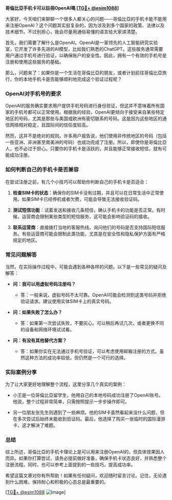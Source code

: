 **哥倫比亞手机卡可以註冊OpenAI嗎 [[TG💪+ @esim1088](https://t.me/s/esim1088)]**

大家好，今天咱们来聊聊一个很多人都关心的问题——哥倫比亞的手机卡能不能用来注册OpenAI？这个问题其实挺复杂的，因为涉及到多个国家的政策、法律以及技术细节。不过别担心，我会尽量用通俗易懂的语言给大家讲清楚。

首先，我们需要了解什么是OpenAI。OpenAI是一家领先的人工智能研究实验室，它开发了许多先进的AI模型，比如我们熟悉的ChatGPT。这些服务通常需要用户通过手机号进行验证，以确保账户的安全性。因此，拥有一个有效的手机号是注册和使用这些服务的基础。

那么，问题来了：如果你是一个生活在哥倫比亞的朋友，或者计划前往哥倫比亞旅行，你的本地手机卡是否能够顺利地完成这个验证过程呢？

### OpenAI对手机号的要求

OpenAI的服务确实要求用户提供手机号码进行身份验证，但这并不意味着所有国家的手机号都可以正常使用。根据我的经验，OpenAI更倾向于接受来自某些特定地区的号码，尤其是那些与美国或欧洲有密切联系的号码。这是因为这些地区的通信网络相对稳定，且国际间的信任度较高。

然而，这并不是绝对的规则。许多用户报告说，他们使用非传统地区的号码（包括一些亚洲、非洲甚至南美洲的号码）也成功完成了注册。所以，即使你是哥倫比亞人，也不必过于担心。只要你的手机卡是活跃的，并且能够正常接收短信，就有可能成功注册。

### 如何判断自己的手机卡是否兼容

在尝试注册之前，有几个小技巧可以帮助你判断自己的手机卡是否适合：

1. **检查SIM卡的状态**：确保你的SIM卡没有过期，并且可以在日常生活中正常使用。如果SIM卡已经停机或者欠费，可能会导致无法接收验证码。
   
2. **测试短信功能**：试着发送和接收几条短信，确认手机卡的功能是否正常。有时候，运营商会限制某些类型的短信服务，这可能会影响验证码的接收。

3. **联系运营商**：直接拨打当地的客服热线，询问他们的号码是否支持国际短信服务。有些运营商可能会限制此类功能，尤其是在安全性和隐私保护方面有严格规定的地区。

### 常见问题解答

当然，在实际操作过程中，可能会遇到各种各样的问题。以下是一些常见的疑问及解答：

- **问：我可以用虚拟号码注册吗？**
  - 答：一般来说，虚拟号码不太可靠。OpenAI可能会检测到这类号码并拒绝验证请求。建议使用实体SIM卡上的真实号码。

- **问：如果失败了怎么办？**
  - 答：如果第一次尝试失败，不要灰心。可以稍后再试几次，或者更换不同的设备和网络环境试试看。

- **问：有没有其他替代方案？**
  - 答：如果你实在无法通过手机号验证，可以考虑使用邮箱注册的方式。虽然这种方法的成功率较低，但仍然是一个可行的选择。

### 实际案例分享

为了让大家更好地理解整个流程，这里分享几个真实的案例：

- 小王是一位哥倫比亞留学生，他用自己的本地号码成功注册了OpenAI账号。他说，整个过程非常简单，只需按照提示一步步操作即可。
  
- 另一位朋友张先生则遇到了一些麻烦。他的SIM卡虽然看起来没什么问题，但在多次尝试后始终未能收到验证码。最后，他选择了购买一张临时的国际漫游卡，这才解决了难题。

### 总结

综上所述，哥倫比亞的手机卡理论上是可以用来注册OpenAI的，但具体效果因人而异。如果你打算尝试，请务必提前做好准备，确保手机卡状态良好，并熟悉整个注册流程。同时，也可以参考上面提到的一些技巧，提高成功率。

希望这篇文章对你有所帮助！如果有任何疑问，欢迎随时留言讨论。记住，无论遇到什么困难，保持耐心和积极的心态总是最重要的。

[[TG💪+ @esim1088](https://t.me/s/esim1088) ![Image](https://i.postimg.cc/4NQfJmqS/Snipaste-2025-05-13-00-14-12.png)]
